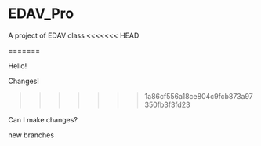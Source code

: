# EDAV_Pro
A project of EDAV class
<<<<<<< HEAD

=======

Hello!


Changes!
>>>>>>> 1a86cf556a18ce804c9fcb873a97350fb3f3fd23

Can I make changes?

new branches
